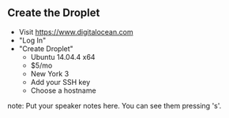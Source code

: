 ##  Create the Droplet

* Visit https://www.digitalocean.com
* "Log In"
* "Create Droplet"
  * Ubuntu 14.04.4 x64
  * $5/mo
  * New York 3
  * Add your SSH key
  * Choose a hostname

note:
    Put your speaker notes here.
    You can see them pressing 's'.
